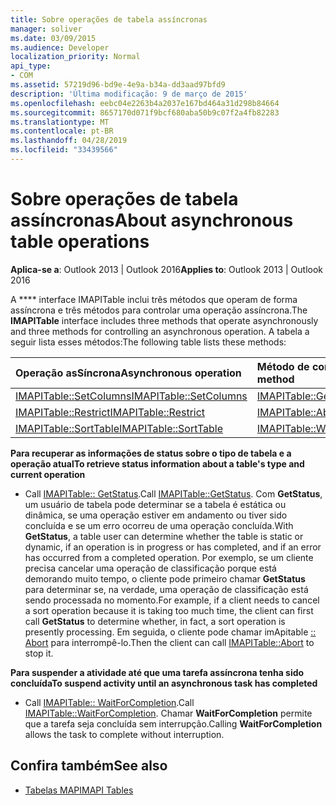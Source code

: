 ```yaml
---
title: Sobre operações de tabela assíncronas
manager: soliver
ms.date: 03/09/2015
ms.audience: Developer
localization_priority: Normal
api_type:
- COM
ms.assetid: 57219d96-bd9e-4e9a-b34a-dd3aad97bfd9
description: 'Última modificação: 9 de março de 2015'
ms.openlocfilehash: eebc04e2263b4a2037e167bd464a31d298b84664
ms.sourcegitcommit: 8657170d071f9bcf680aba50b9c07f2a4fb82283
ms.translationtype: MT
ms.contentlocale: pt-BR
ms.lasthandoff: 04/28/2019
ms.locfileid: "33439566"
---
```

# <a name="about-asynchronous-table-operations"></a><span data-ttu-id="eedfa-103">Sobre operações de tabela assíncronas</span><span class="sxs-lookup"><span data-stu-id="eedfa-103">About asynchronous table operations</span></span>
 
<span data-ttu-id="eedfa-104">**Aplica-se a**: Outlook 2013 | Outlook 2016</span><span class="sxs-lookup"><span data-stu-id="eedfa-104">**Applies to**: Outlook 2013 | Outlook 2016</span></span> 
  
<span data-ttu-id="eedfa-105">A \*\*\*\* interface IMAPITable inclui três métodos que operam de forma assíncrona e três métodos para controlar uma operação assíncrona.</span><span class="sxs-lookup"><span data-stu-id="eedfa-105">The **IMAPITable** interface includes three methods that operate asynchronously and three methods for controlling an asynchronous operation.</span></span> <span data-ttu-id="eedfa-106">A tabela a seguir lista esses métodos:</span><span class="sxs-lookup"><span data-stu-id="eedfa-106">The following table lists these methods:</span></span> 
  
|<span data-ttu-id="eedfa-107">**Operação asSíncrona**</span><span class="sxs-lookup"><span data-stu-id="eedfa-107">**Asynchronous operation**</span></span>|<span data-ttu-id="eedfa-108">**Método de controle assíncrono**</span><span class="sxs-lookup"><span data-stu-id="eedfa-108">**Asynchronous control method**</span></span>|
|:-----|:-----|
|[<span data-ttu-id="eedfa-109">IMAPITable::SetColumns</span><span class="sxs-lookup"><span data-stu-id="eedfa-109">IMAPITable::SetColumns</span></span>](imapitable-setcolumns.md) <br/> |[<span data-ttu-id="eedfa-110">IMAPITable::GetStatus</span><span class="sxs-lookup"><span data-stu-id="eedfa-110">IMAPITable::GetStatus</span></span>](imapitable-getstatus.md) <br/> |
|[<span data-ttu-id="eedfa-111">IMAPITable::Restrict</span><span class="sxs-lookup"><span data-stu-id="eedfa-111">IMAPITable::Restrict</span></span>](imapitable-restrict.md) <br/> |[<span data-ttu-id="eedfa-112">IMAPITable::Abort</span><span class="sxs-lookup"><span data-stu-id="eedfa-112">IMAPITable::Abort</span></span>](imapitable-abort.md) <br/> |
|[<span data-ttu-id="eedfa-113">IMAPITable::SortTable</span><span class="sxs-lookup"><span data-stu-id="eedfa-113">IMAPITable::SortTable</span></span>](imapitable-sorttable.md) <br/> |[<span data-ttu-id="eedfa-114">IMAPITable::WaitForCompletion</span><span class="sxs-lookup"><span data-stu-id="eedfa-114">IMAPITable::WaitForCompletion</span></span>](imapitable-waitforcompletion.md) <br/> |
   
<span data-ttu-id="eedfa-115">**Para recuperar as informações de status sobre o tipo de tabela e a operação atual**</span><span class="sxs-lookup"><span data-stu-id="eedfa-115">**To retrieve status information about a table's type and current operation**</span></span>
  
- <span data-ttu-id="eedfa-116">Call [IMAPITable:: GetStatus](imapitable-getstatus.md).</span><span class="sxs-lookup"><span data-stu-id="eedfa-116">Call [IMAPITable::GetStatus](imapitable-getstatus.md).</span></span> <span data-ttu-id="eedfa-117">Com **GetStatus**, um usuário de tabela pode determinar se a tabela é estática ou dinâmica, se uma operação estiver em andamento ou tiver sido concluída e se um erro ocorreu de uma operação concluída.</span><span class="sxs-lookup"><span data-stu-id="eedfa-117">With **GetStatus**, a table user can determine whether the table is static or dynamic, if an operation is in progress or has completed, and if an error has occurred from a completed operation.</span></span> <span data-ttu-id="eedfa-118">Por exemplo, se um cliente precisa cancelar uma operação de classificação porque está demorando muito tempo, o cliente pode primeiro chamar **GetStatus** para determinar se, na verdade, uma operação de classificação está sendo processada no momento.</span><span class="sxs-lookup"><span data-stu-id="eedfa-118">For example, if a client needs to cancel a sort operation because it is taking too much time, the client can first call **GetStatus** to determine whether, in fact, a sort operation is presently processing.</span></span> <span data-ttu-id="eedfa-119">Em seguida, o cliente pode chamar imApitable [:: Abort](imapitable-abort.md) para interrompê-lo.</span><span class="sxs-lookup"><span data-stu-id="eedfa-119">Then the client can call [IMAPITable::Abort](imapitable-abort.md) to stop it.</span></span> 
    
<span data-ttu-id="eedfa-120">**Para suspender a atividade até que uma tarefa assíncrona tenha sido concluída**</span><span class="sxs-lookup"><span data-stu-id="eedfa-120">**To suspend activity until an asynchronous task has completed**</span></span>
  
- <span data-ttu-id="eedfa-121">Call [IMAPITable:: WaitForCompletion](imapitable-waitforcompletion.md).</span><span class="sxs-lookup"><span data-stu-id="eedfa-121">Call [IMAPITable::WaitForCompletion](imapitable-waitforcompletion.md).</span></span> <span data-ttu-id="eedfa-122">Chamar **WaitForCompletion** permite que a tarefa seja concluída sem interrupção.</span><span class="sxs-lookup"><span data-stu-id="eedfa-122">Calling **WaitForCompletion** allows the task to complete without interruption.</span></span> 
    
## <a name="see-also"></a><span data-ttu-id="eedfa-123">Confira também</span><span class="sxs-lookup"><span data-stu-id="eedfa-123">See also</span></span>

- [<span data-ttu-id="eedfa-124">Tabelas MAPI</span><span class="sxs-lookup"><span data-stu-id="eedfa-124">MAPI Tables</span></span>](mapi-tables.md)

